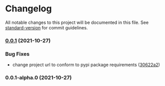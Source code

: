 # Changelog

All notable changes to this project will be documented in this file. See [standard-version](https://github.com/conventional-changelog/standard-version) for commit guidelines.

### [0.0.1](https://github.com/cloudcamphq/cloudcamp/compare/v0.0.1-alpha.0...v0.0.1) (2021-10-27)


### Bug Fixes

* change project url to conform to pypi package requirements ([30622a2](https://github.com/cloudcamphq/cloudcamp/commit/30622a23ad33a087b69ff80219fe5800b52e0526))

### 0.0.1-alpha.0 (2021-10-27)
